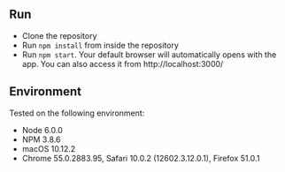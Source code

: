
## Run

- Clone the repository
- Run `npm install` from inside the repository
- Run `npm start`. Your default browser will automatically opens with the app. You can also access it from http://localhost:3000/

## Environment

Tested on the following environment:

- Node 6.0.0
- NPM 3.8.6
- macOS 10.12.2
- Chrome 55.0.2883.95, Safari 10.0.2 (12602.3.12.0.1), Firefox 51.0.1
